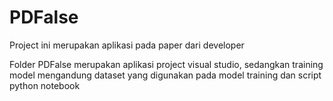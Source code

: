 # PDFalse
Project ini merupakan aplikasi pada paper dari developer

Folder PDFalse merupakan aplikasi project visual studio, sedangkan training model mengandung dataset yang digunakan pada model training dan script python notebook
